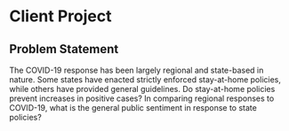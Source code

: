 # Client Project 

## Problem Statement
The COVID-19 response has been largely regional and state-based in nature. Some states have enacted strictly enforced stay-at-home policies, while others have provided general guidelines.  Do stay-at-home policies prevent increases in positive cases? In comparing regional responses to COVID-19, what is the general public sentiment in response to state policies? 
